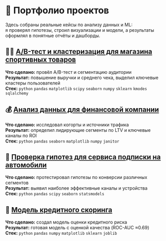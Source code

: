 # 💼 Портфолио проектов

Здесь собраны реальные кейсы по анализу данных и ML:  
я проверял гипотезы, строил визуализации и модели, а результаты оформлял в понятные отчёты и дашборды.

## 🏃‍♀️ [A/B-тест и кластеризация для магазина спортивных товаров](https://github.com/Dimayo/data_analyst_portfolio/tree/main/sporting_store)  

**Что сделано:** провёл A/B-тест и сегментацию аудитории  
**Результат:** повышение выручки и среднего чека, выделил ключевые кластеры пользователей  
**Стек:** `python` `pandas` `matplotlib` `scipy` `seaborn` `numpy` `sklearn` `kmodes` `sqlalchemy`

## 💰 [Анализ данных для финансовой компании](https://github.com/Dimayo/data_analyst_portfolio/tree/main/fintech_ltv)  

**Что сделано:** исследовал когорты и источники трафика  
**Результат:** определил лидирующие сегменты по LTV и ключевые каналы по ROI  
**Стек:** `python` `pandas` `seaborn` `matplotlib` `numpy` `janitor`

## 🚗 [Проверка гипотез для сервиса подписки на автомобили](https://github.com/Dimayo/data_analyst_portfolio/tree/main/car_subscription) 

**Что сделано:** протестировал гипотезы по конверсии различных сегментов  
**Результат:** выявил наиболее эффективные каналы и устройства  
**Стек:** `python` `pandas` `scipy` `seaborn` `statsmodels`

## 🤖 [Модель кредитного скоринга](https://github.com/Dimayo/data_analyst_portfolio/tree/main/credit_scoring)  

**Что сделано:** создал модель оценки кредитного риска  
**Результат:** готовая модель с оценкой качества (ROC-AUC ≈0.69)  
**Стек:** `python` `pandas` `numpy` `matplotlib` `sklearn` `joblib`

